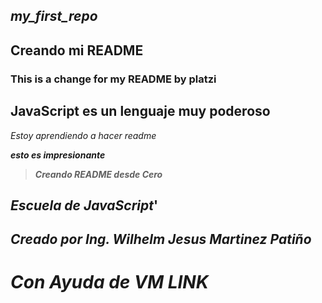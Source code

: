 ## **_my_first_repo_**
## Creando mi README
### This is a change for my README by platzi
## JavaScript es un lenguaje muy poderoso

*Estoy aprendiendo a hacer readme*

**_esto es impresionante_**

>**_Creando README desde Cero_**
        
##        **_Escuela de JavaScript_**'

##              **_Creado por Ing. Wilhelm Jesus Martinez Patiño_**

#                       **_Con Ayuda de VM LINK_**
